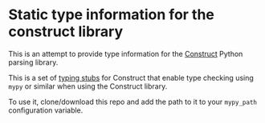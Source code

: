 # Static type information for the construct library

This is an attempt to provide type information for the [Construct](https://construct.readthedocs.io/) Python parsing library.

This is a set of [typing stubs](https://mypy.readthedocs.io/en/latest/stubs.html) for Construct that enable type checking using `mypy` or similar when using the Construct library.

To use it, clone/download this repo and add the path to it to your `mypy_path` configuration variable.

